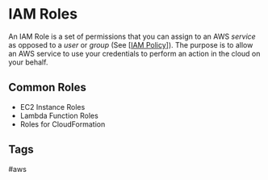 # IAM Roles

An IAM Role is a set of permissions that you can assign to an AWS *service* as opposed to a *user* or *group* (See [[IAM Policy](https://github.com/EliotKhachi//publicZk/tree/main/202309150142)]). The purpose is to allow an AWS service to use your credentials to perform an action in the cloud on your behalf.  

## Common Roles
* EC2 Instance Roles  
* Lambda Function Roles  
* Roles for CloudFormation  

## Tags
#aws
